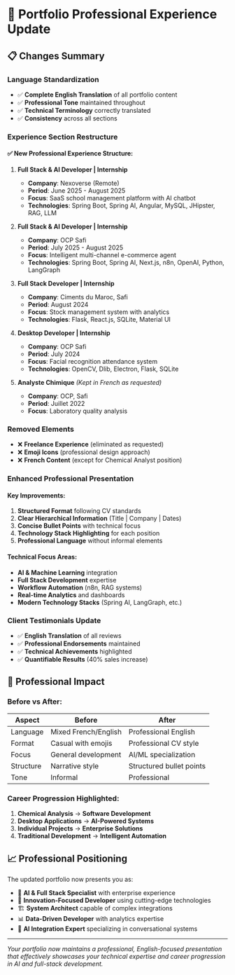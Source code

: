 # 🎯 Portfolio Professional Experience Update

## 📋 **Changes Summary**

### **Language Standardization**
- ✅ **Complete English Translation** of all portfolio content
- ✅ **Professional Tone** maintained throughout
- ✅ **Technical Terminology** correctly translated
- ✅ **Consistency** across all sections

### **Experience Section Restructure**

#### **✅ New Professional Experience Structure:**

1. **Full Stack & AI Developer | Internship**
   - **Company**: Nexoverse (Remote)
   - **Period**: June 2025 - August 2025
   - **Focus**: SaaS school management platform with AI chatbot
   - **Technologies**: Spring Boot, Spring AI, Angular, MySQL, JHipster, RAG, LLM

2. **Full Stack & AI Developer | Internship**
   - **Company**: OCP Safi
   - **Period**: July 2025 - August 2025
   - **Focus**: Intelligent multi-channel e-commerce agent
   - **Technologies**: Spring Boot, Spring AI, Next.js, n8n, OpenAI, Python, LangGraph

3. **Full Stack Developer | Internship**
   - **Company**: Ciments du Maroc, Safi
   - **Period**: August 2024
   - **Focus**: Stock management system with analytics
   - **Technologies**: Flask, React.js, SQLite, Material UI

4. **Desktop Developer | Internship**
   - **Company**: OCP Safi
   - **Period**: July 2024
   - **Focus**: Facial recognition attendance system
   - **Technologies**: OpenCV, Dlib, Electron, Flask, SQLite

5. **Analyste Chimique** *(Kept in French as requested)*
   - **Company**: OCP, Safi
   - **Period**: Juillet 2022
   - **Focus**: Laboratory quality analysis

### **Removed Elements**
- ❌ **Freelance Experience** (eliminated as requested)
- ❌ **Emoji Icons** (professional design approach)
- ❌ **French Content** (except for Chemical Analyst position)

### **Enhanced Professional Presentation**

#### **Key Improvements:**
1. **Structured Format** following CV standards
2. **Clear Hierarchical Information** (Title | Company | Dates)
3. **Concise Bullet Points** with technical focus
4. **Technology Stack Highlighting** for each position
5. **Professional Language** without informal elements

#### **Technical Focus Areas:**
- **AI & Machine Learning** integration
- **Full Stack Development** expertise
- **Workflow Automation** (n8n, RAG systems)
- **Real-time Analytics** and dashboards
- **Modern Technology Stacks** (Spring AI, LangGraph, etc.)

### **Client Testimonials Update**
- ✅ **English Translation** of all reviews
- ✅ **Professional Endorsements** maintained
- ✅ **Technical Achievements** highlighted
- ✅ **Quantifiable Results** (40% sales increase)

## 🎯 **Professional Impact**

### **Before vs After:**
| Aspect | Before | After |
|--------|--------|-------|
| Language | Mixed French/English | Professional English |
| Format | Casual with emojis | Professional CV style |
| Focus | General development | AI/ML specialization |
| Structure | Narrative style | Structured bullet points |
| Tone | Informal | Professional |

### **Career Progression Highlighted:**
1. **Chemical Analysis** → **Software Development**
2. **Desktop Applications** → **AI-Powered Systems**
3. **Individual Projects** → **Enterprise Solutions**
4. **Traditional Development** → **Intelligent Automation**

## 📈 **Professional Positioning**

The updated portfolio now presents you as:
- 🎯 **AI & Full Stack Specialist** with enterprise experience
- 🚀 **Innovation-Focused Developer** using cutting-edge technologies
- 🏗️ **System Architect** capable of complex integrations
- 📊 **Data-Driven Developer** with analytics expertise
- 🤖 **AI Integration Expert** specializing in conversational systems

---

*Your portfolio now maintains a professional, English-focused presentation that effectively showcases your technical expertise and career progression in AI and full-stack development.*
